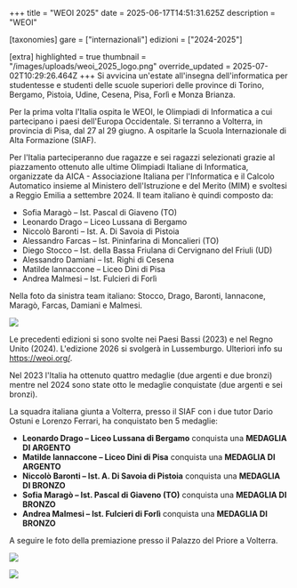 +++
title = "WEOI 2025"
date = 2025-06-17T14:51:31.625Z
description = "WEOI"

[taxonomies]
gare = ["internazionali"]
edizioni = ["2024-2025"]

[extra]
highlighted = true
thumbnail = "/images/uploads/weoi_2025_logo.png"
override_updated = 2025-07-02T10:29:26.464Z
+++
Si avvicina un'estate all'insegna dell'informatica per studentesse e studenti
delle scuole superiori delle province di Torino, Bergamo, Pistoia, Udine,
Cesena, Pisa, Forlì e Monza Brianza.

Per la prima volta l'Italia ospita le WEOI, le Olimpiadi di Informatica a cui
partecipano i paesi dell'Europa Occidentale. Si terranno a Volterra, in
provincia di Pisa, dal 27 al 29 giugno. A ospitarle la Scuola Internazionale di
Alta Formazione (SIAF).

<!-- more -->

Per l'Italia parteciperanno due ragazze e sei ragazzi selezionati grazie al
piazzamento ottenuto alle ultime Olimpiadi Italiane di Informatica, organizzate
da AICA - Associazione Italiana per l'Informatica e il Calcolo Automatico
insieme al Ministero dell'Istruzione  e del Merito (MIM) e svoltesi a Reggio
Emilia a settembre 2024. Il team italiano è quindi composto da:

* Sofia Maragò – Ist. Pascal di Giaveno (TO)
* Leonardo Drago – Liceo Lussana di Bergamo
* Niccolò Baronti – Ist. A. Di Savoia di Pistoia
* Alessandro Farcas – Ist. Pininfarina di Moncalieri (TO)
* Diego Stocco – Ist. della Bassa Friulana di Cervignano del Friuli (UD)
* Alessandro Damiani – Ist. Righi di Cesena
* Matilde Iannaccone – Liceo Dini di Pisa
* Andrea Malmesi – Ist. Fulcieri di Forlì

Nella foto da sinistra team italiano: Stocco, Drago, Baronti, Iannacone, Maragò, Farcas,
Damiani e Malmesi.

![](/images/uploads/ragazzi1.jpg)

Le precedenti edizioni si sono svolte nei Paesi Bassi (2023) e nel Regno Unito
(2024). L'edizione 2026 si svolgerà in Lussemburgo. Ulteriori info su
<https://weoi.org/>.

Nel 2023 l'Italia ha ottenuto quattro medaglie (due argenti e due bronzi)
mentre nel 2024 sono state otto le medaglie conquistate (due argenti e sei
bronzi).

La squadra italiana giunta a Volterra, presso il SIAF con i due tutor Dario Ostuni e Lorenzo Ferrari, ha conquistato ben 5 medaglie:

* **Leonardo Drago – Liceo Lussana di Bergamo**  conquista una **MEDAGLIA DI ARGENTO**
* **Matilde Iannaccone – Liceo Dini di Pisa** conquista una **MEDAGLIA DI ARGENTO**                                          
* **Niccolò Baronti – Ist. A. Di Savoia di Pistoia** conquista una **MEDAGLIA DI BRONZO**
* **Sofia Maragò – Ist. Pascal di Giaveno (TO)** conquista una **MEDAGLIA DI BRONZO**
* **Andrea Malmesi – Ist. Fulcieri di Forlì** conquista una **MEDAGLIA DI BRONZO**



A seguire le foto della premiazione presso il Palazzo del Priore a Volterra.

![](/images/uploads/weoi-gruppo-volterra-premiazione.jpg)

![](/images/uploads/weoi-volterra.jpg)
